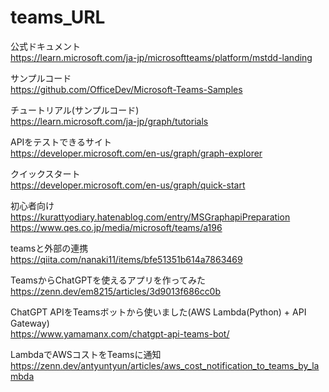 # teams_URL
公式ドキュメント  
https://learn.microsoft.com/ja-jp/microsoftteams/platform/mstdd-landing

サンプルコード  
https://github.com/OfficeDev/Microsoft-Teams-Samples

チュートリアル(サンプルコード)  
https://learn.microsoft.com/ja-jp/graph/tutorials

APIをテストできるサイト  
https://developer.microsoft.com/en-us/graph/graph-explorer

クイックスタート  
https://developer.microsoft.com/en-us/graph/quick-start

初心者向け  
https://kurattyodiary.hatenablog.com/entry/MSGraphapiPreparation  
https://www.qes.co.jp/media/microsoft/teams/a196


teamsと外部の連携  
https://qiita.com/nanaki11/items/bfe51351b614a7863469


TeamsからChatGPTを使えるアプリを作ってみた  
https://zenn.dev/em8215/articles/3d9013f686cc0b

ChatGPT APIをTeamsボットから使いました(AWS Lambda(Python) + API Gateway)  
https://www.yamamanx.com/chatgpt-api-teams-bot/


LambdaでAWSコストをTeamsに通知  
https://zenn.dev/antyuntyun/articles/aws_cost_notification_to_teams_by_lambda
